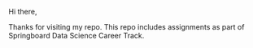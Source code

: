 Hi there,

Thanks for visiting my repo. This repo includes assignments as part of Springboard Data Science Career Track.
